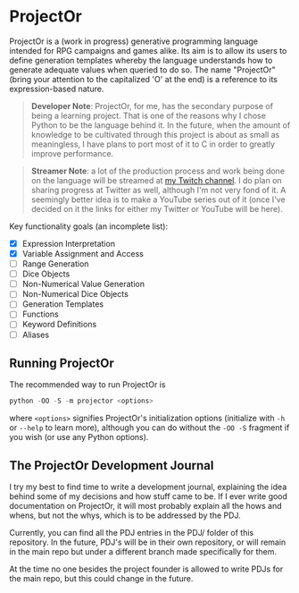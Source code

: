 # ProjectOr

ProjectOr is a (work in progress) generative programming language intended for
RPG campaigns and games alike. Its aim is to allow its users to define
generation templates whereby the language understands how to generate adequate
values when queried to do so. The name "ProjectOr" (bring your attention to the
capitalized 'O' at the end) is a reference to its expression-based nature.

> **Developer Note**: ProjectOr, for me, has the secondary purpose of being a
> learning project. That is one of the reasons why I chose Python to be the
> language behind it. In the future, when the amount of knowledge to be
> cultivated through this project is about as small as meaningless, I have
> plans to port most of it to C in order to greatly improve performance.

<!-- This comment is an MD028 fix-hack -->

> **Streamer Note**: a lot of the production process and work being done on the
> language will be streamed at [my Twitch
> channel](https://twitch.tv/veritasvolatus). I do plan on sharing progress at
> Twitter as well, although I'm not very fond of it. A seemingly better idea is
> to make a YouTube series out of it (once I've decided on it the links for
> either my Twitter or YouTube will be here).

Key functionality goals (an incomplete list):

- [x] Expression Interpretation
- [x] Variable Assignment and Access
- [ ] Range Generation
- [ ] Dice Objects
- [ ] Non-Numerical Value Generation
- [ ] Non-Numerical Dice Objects
- [ ] Generation Templates
- [ ] Functions
- [ ] Keyword Definitions
- [ ] Aliases

## Running ProjectOr

The recommended way to run ProjectOr is

```powershell
python -OO -S -m projector <options>
```

where `<options>` signifies ProjectOr's initialization options (initialize with
`-h` or `--help` to learn more), although you can do without the `-OO -S`
fragment if you wish (or use any Python options).

## The ProjectOr Development Journal

I try my best to find time to write a development journal, explaining the idea
behind some of my decisions and how stuff came to be. If I ever write good
documentation on ProjectOr, it will most probably explain all the hows and
whens, but not the whys, which is to be addressed by the PDJ.

Currently, you can find all the PDJ entries in the PDJ/ folder of this
repository. In the future, PDJ's will be in their own repository, or will
remain in the main repo but under a different branch made specifically for
them.

At the time no one besides the project founder is allowed to write PDJs for the
main repo, but this could change in the future.
